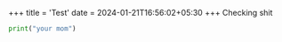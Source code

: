 +++
title = 'Test'
date = 2024-01-21T16:56:02+05:30
+++
Checking shit
```python
print("your mom")
```
